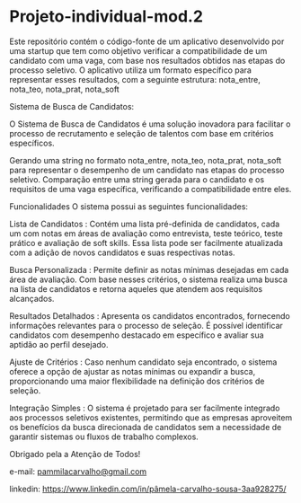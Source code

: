 # Projeto-individual-mod.2
Este repositório contém o código-fonte de um aplicativo desenvolvido por uma startup que tem como objetivo verificar
a compatibilidade de um candidato com uma vaga, com base nos resultados obtidos nas etapas do processo seletivo.
O aplicativo utiliza um formato específico para representar esses resultados, com a seguinte estrutura: nota_entre, nota_teo, nota_prat, nota_soft

Sistema de Busca de Candidatos:

O Sistema de Busca de Candidatos é uma solução inovadora para facilitar o processo de recrutamento e seleção de talentos  com base em critérios específicos. 

Gerando uma string no formato nota_entre, nota_teo, nota_prat, nota_soft para representar o desempenho de um candidato nas etapas do processo seletivo.
Comparação entre uma string gerada para o candidato e os requisitos de uma vaga específica, verificando a compatibilidade entre eles.

Funcionalidades
O sistema possui as seguintes funcionalidades:

Lista de Candidatos : Contém uma lista pré-definida de candidatos, cada um com notas em áreas de avaliação como entrevista, teste teórico, teste prático e avaliação de soft skills. Essa lista pode ser facilmente atualizada com a adição de novos candidatos e suas respectivas notas.

Busca Personalizada : Permite definir as notas mínimas desejadas em cada área de avaliação. Com base nesses critérios, o sistema realiza uma busca na lista de candidatos e retorna aqueles que atendem aos requisitos alcançados.

Resultados Detalhados : Apresenta os candidatos encontrados, fornecendo informações relevantes para o processo de seleção. É possível identificar candidatos com desempenho destacado em específico e avaliar sua aptidão ao perfil desejado.

Ajuste de Critérios : Caso nenhum candidato seja encontrado, o sistema oferece a opção de ajustar as notas mínimas ou expandir a busca, proporcionando uma maior flexibilidade na definição dos critérios de seleção.

Integração Simples : O sistema é projetado para ser facilmente integrado aos processos seletivos existentes, permitindo que as empresas aproveitem os benefícios da busca direcionada de candidatos sem a necessidade de garantir sistemas ou fluxos de trabalho complexos.

Obrigado pela a Atenção de Todos!

e-mail: pammilacarvalho@gmail.com

linkedin: https://www.linkedin.com/in/pâmela-carvalho-sousa-3aa928275/
